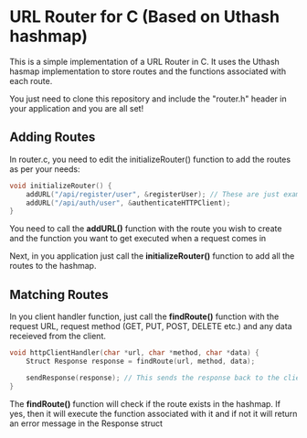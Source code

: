 # URL Router for C (Based on Uthash hashmap)

This is a simple implementation of a URL Router in C. It uses the Uthash hasmap implementation to store routes and the functions associated with each route.   

You just need to clone this repository and include the "router.h" header in your application and you are all set!  

## Adding Routes    
In router.c, you need to edit the initializeRouter() function to add the routes as per your needs:  
```c
void initializeRouter() {
	addURL("/api/register/user", &registerUser); // These are just examples. registerUser() and authenticateHTTPClient() needs to be declared somewhere
	addURL("/api/auth/user", &authenticateHTTPClient);
}
```  
You need to call the __addURL()__ function with the route you wish to create and the function you want to get executed when a request comes in  
  

Next, in you application just call the __initializeRouter()__ function to add all the routes to the hashmap.  

## Matching Routes  
In you client handler function, just call the __findRoute()__ function with the request URL, request method (GET, PUT, POST, DELETE etc.) and any data receieved from the client.  
```c
void httpClientHandler(char *url, char *method, char *data) {
	Struct Response response = findRoute(url, method, data);

	sendResponse(response); // This sends the response back to the client
}
```  
The __findRoute()__ function will check if the route exists in the hashmap. If yes, then it will execute the function associated with it and if not it will return an error message in the Response struct  
